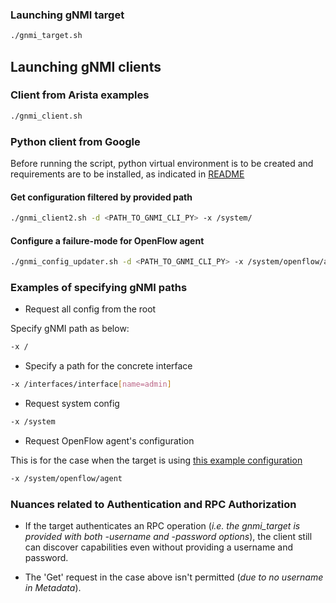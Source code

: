 ### Launching gNMI target

```bash
./gnmi_target.sh
```

## Launching gNMI clients

### Client from Arista examples

```bash
./gnmi_client.sh
```

### Python client from Google

Before running the script, python virtual environment is to be created and requirements are to be installed, as indicated in [README](https://github.com/google/gnxi/blob/master/gnmi_cli_py/README.md)

#### Get configuration filtered by provided path
```bash
./gnmi_client2.sh -d <PATH_TO_GNMI_CLI_PY> -x /system/
```

#### Configure a failure-mode for OpenFlow agent
```bash
./gnmi_config_updater.sh -d <PATH_TO_GNMI_CLI_PY> -x /system/openflow/agent/config/failure-mode/ -v SECURE
```

### Examples of specifying gNMI paths

* Request all config from the root

Specify gNMI path as below:
```bash
-x /
```

* Specify a path for the concrete interface

```bash
-x /interfaces/interface[name=admin]
```

* Request system config

```bash
-x /system
```

* Request OpenFlow agent's configuration

This is for the case when the target is using [this example configuration](https://github.com/google/gnxi/blob/master/gnmi_target/openconfig-openflow.json)

```bash
-x /system/openflow/agent
```

### Nuances related to Authentication and RPC Authorization

* If the target authenticates an RPC operation (*i.e. the gnmi_target is provided with both -username and -password options*), the client still can discover capabilities even without providing a username and password.

* The 'Get' request in the case above isn't permitted (_due to no username in Metadata_).
